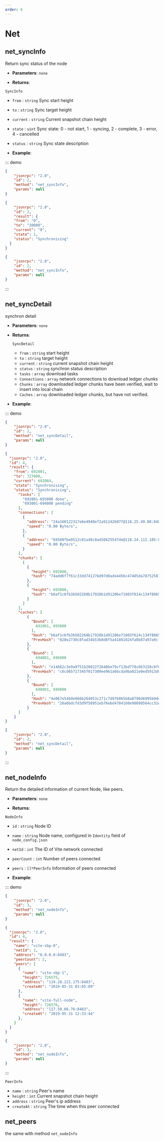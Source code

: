 ```yaml
---
order: 6
---
```


# Net

## net_syncInfo
Return sync status of the node

- **Parameters**: `none`

- **Returns**: 

`SyncInfo`
  -  `from` : `string` Sync start height 
  -  `to` : `string` Sync target height
  -  `current` : `string` Current snapshot chain height
  -  `state` : `uint` Sync state: 0 - not start, 1 - syncing, 2 - complete, 3 - error, 4 - cancelled
  -  `status` : `string` Sync state description

- **Example**:

::: demo

```json tab:Request
{
	"jsonrpc": "2.0",
	"id": 2,
	"method": "net_syncInfo",
	"params": null
}
```

```json tab:Response
{
	"jsonrpc": "2.0",
	"id": 2,
	"result": {
    "from": "0",
    "to": "30000",
    "current": "0",
    "state": 1,
    "status": "Synchronising"
  }
}
```
```json test
{
	"jsonrpc": "2.0",
	"id": 2,
	"method": "net_syncInfo",
	"params": null
}
```
:::

## net_syncDetail
synchron detail

- **Parameters**: `none`

- **Returns**: 

    `SyncDetail`
     -  `from` : `string` start height
     -  `to` : `string` target height
     -  `current` : `string` current snapshot chain height
     -  `status` : `string` synchron status description
     -  `tasks` : `array` download tasks
     -  `Connections` : `array` network connections to download ledger chunks
     -  `Chunks` : `array` downloaded ledger chunks have been verified, wait to insert into local chain
     -  `Caches` : `array` downloaded ledger chunks, but have not verified.

- **Example**:

::: demo

```json tab:Request
{
	"jsonrpc": "2.0",
	"id": 2,
	"method": "net_syncDetail",
	"params": null
}
```

```json tab:Response
{
  "jsonrpc": "2.0",
  "id": 4,
  "result": {
    "from": 692001,
    "to": 727000,
    "current": 692084,
    "state": "Synchronising",
    "status": "Synchronising",
      "tasks": [
        "692001-693000 done",
        "693001-694000 pending"
      ],
      "connections": [
        {
          "address": "24a160122317e6e4940ef2a91242b07f@118.25.49.80:8484",
          "speed": "0.00 Byte/s",
        },
        {
          "address": "04508fbe0512c01a48c8a450425547de@118.24.112.185:8484",
          "speed": "0.00 Byte/s",
        }
      ],
      "chunks": [
        [
          {
            "height": 692000,
            "hash": "74add6f7f61c33dd741276d97d8ade4456c47485da78752587aef8a209fe7e88"
          },
          {
            "height": 693000,
            "hash": "b6af1c6fb3b502268b17928b1d91206e71003f614c134f8865bf6886d88d8e30"
          }
        ]
      ],
      "caches": [
          {
            "Bound": [
              691001, 693000
            ],
            "Hash": "b6af1c6fb3b502268b17928b1d91206e71003f614c134f8865bf6886d88d8e30",
            "PrevHash": "028e2730c8fad34b53b8d8f5a41881024fa8b87a97a9cfc61f0e0c83984336a0"
          },
          {
            "Bound": [
              694001, 696000
            ],
            "Hash": "e14662c3e9a9751b28822f2640be79cf13bd778c6b3158c8f6ff584fbf89fa24",
            "PrevHash": "c6cd65717345f017309ee961a6bcda9ba021e0ed5913d8111471ff09fc95590c"
          },
          {
            "Bound": [
              698001, 699000
            ],
            "Hash": "4e067e54b9e966b264053c271c7d976065b8a0796d6995b9dda45e11339e0b57",
            "PrevHash": "26a6bdcfd3d9f58951eb76ebd4784160e98098564cc31e236618f045cb90f365"
          }
      ]
    }
}
```
```json test
{
	"jsonrpc": "2.0",
	"id": 2,
	"method": "net_syncDetail",
	"params": null
}
```
:::


## net_nodeInfo
Return the detailed information of current Node, like peers.

- **Parameters**: `none`

- **Returns**: 

`NodeInfo`
  -  `id` : `string` Node ID
  -  `name` : `string` Node name, configured in `Identity` field of `node_config.json`
  -  `netId` : `int`  The ID of Vite network connected
  -  `peerCount` : `int` Number of peers connected
  -  `peers` : `[]*PeerInfo` Information of peers connected

- **Example**: 

::: demo
```json tab:Request
{
	"jsonrpc": "2.0",
	"id": 3,
	"method": "net_nodeInfo",
	"params": null
}
```

```json tab:Response
{
  "jsonrpc": "2.0",
  "id": 4,
  "result": {
    "name": "vite-sbp-0",
    "netId": 1,
    "address": "0.0.0.0:8483",
    "peerCount": 2,
    "peers": [
      {
        "name": "vite-sbp-1",
        "height": 726575,
        "address": "119.28.221.175:8483",
        "createAt": "2019-05-31 03:05:09"
      },
      {
        "name": "vite-full-node",
        "height": 726576,
        "address": "117.50.66.76:8483",
        "createAt": "2019-05-31 12:33:44"
      },
    ]
  }
}
```

```json test
{
	"jsonrpc": "2.0",
	"id": 3,
	"method": "net_nodeInfo",
	"params": null
}
```
:::

`PeerInfo`
 -  `name` : `string` Peer's name
 -  `height` : `int` Current snapshot chain height
 -  `address` : `string` Peer's ip address
 -  `createAt` : `string` The time when this peer connected


## net_peers

the same with method `net_nodeInfo`
